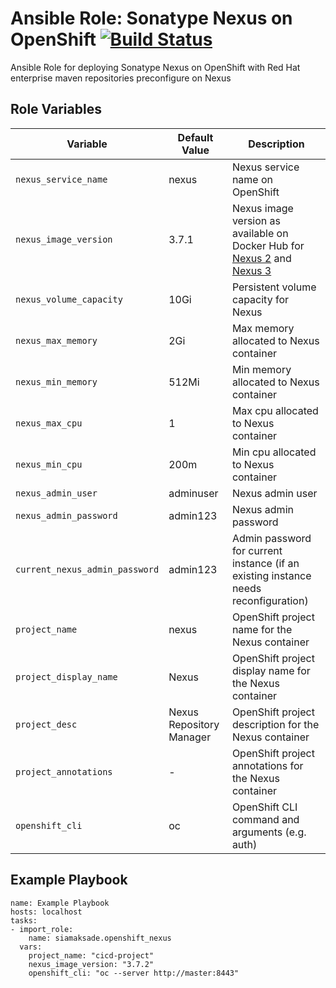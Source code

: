 Ansible Role: Sonatype Nexus on OpenShift
[![Build Status](https://travis-ci.org/siamaksade/ansible-openshift-nexus.svg?branch=master)](https://travis-ci.org/siamaksade/ansible-openshift-nexus)
=========

Ansible Role for deploying Sonatype Nexus on OpenShift with Red Hat enterprise maven repositories preconfigure on Nexus


Role Variables
------------

|Variable               | Default Value            | Description   |
|-----------------------|--------------------------|---------------|
|`nexus_service_name`          | nexus                    | Nexus service name on OpenShift  |
|`nexus_image_version`         | 3.7.1                    | Nexus image version as available on Docker Hub for [Nexus 2](https://hub.docker.com/r/sonatype/nexus/tags/) and [Nexus 3](https://hub.docker.com/r/sonatype/nexus3/tags) |
|`nexus_volume_capacity`       | 10Gi                     | Persistent volume capacity for Nexus  |
|`nexus_max_memory`            | 2Gi                      | Max memory allocated to Nexus container |
|`nexus_min_memory`            | 512Mi                    | Min memory allocated to Nexus container |
|`nexus_max_cpu`               | 1                        | Max cpu allocated to Nexus container |
|`nexus_min_cpu`               | 200m                     | Min cpu allocated to Nexus container |
|`nexus_admin_user`            | adminuser                | Nexus admin user |
|`nexus_admin_password`        | admin123                 | Nexus admin password |
|`current_nexus_admin_password`| admin123         | Admin password for current instance (if an existing instance needs reconfiguration) |
|`project_name`                | nexus                    | OpenShift project name for the Nexus container  |
|`project_display_name`        | Nexus                    | OpenShift project display name for the Nexus container  |
|`project_desc`                | Nexus Repository Manager | OpenShift project description for the Nexus container |
|`project_annotations`         | -                        | OpenShift project annotations for the Nexus container |
|`openshift_cli`               | oc                       | OpenShift CLI command and arguments (e.g. auth)       | 


Example Playbook
------------

```
name: Example Playbook
hosts: localhost
tasks:
- import_role:
    name: siamaksade.openshift_nexus
  vars:
    project_name: "cicd-project"
    nexus_image_version: "3.7.2"
    openshift_cli: "oc --server http://master:8443"
```